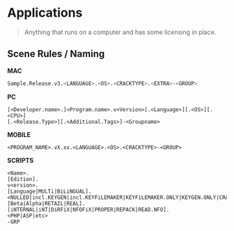 # Applications

> Anything that runs on a computer and has some licensing in place.



## Scene Rules / Naming

**MAC**

```sh
Sample.Release.v3.<LANGUAGE>.<OS>.<CRACKTYPE>.<EXTRA>-<GROUP>
```





**PC**

```
[<Developer.name>.]<Program.name>.v<Version>[.<Language>][.<OS>][.<CPU>]
[.<Release.Type>][.<Additional.Tags>]-<Groupname>
```



**MOBILE**

```
<PROGRAM_NAME>.vX.xx.<LANGUAGE>.<OS>.<CRACKTYPE>-<GROUP>
```



**SCRIPTS**

```
<Name>.
[Edition].
v<ersion>.
[Language|MULTi|BiLiNGUAL].
<NULLED|incl.KEYGEN|incl.KEYFiLEMAKER|KEYFiLEMAKER.ONLY|KEYGEN.ONLY|CRACK.ONLY>.
[Beta|Alpha|RETAIL|REAL].
[iNTERNAL|iNT|DiRFiX|NFOFiX|PROPER|REPACK|READ.NFO].
<PHP|ASP|etc>
-GRP
```

